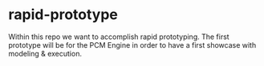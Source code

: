 rapid-prototype
===============

Within this repo we want to accomplish rapid prototyping. The first prototype will be for the PCM Engine in order to have a first showcase with modeling  & execution.